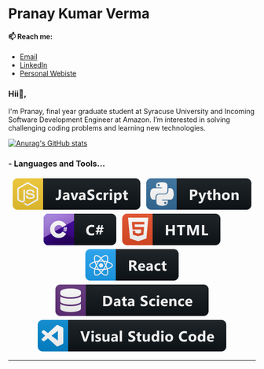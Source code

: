 # Pranay Kumar Verma
#### 📫 Reach me: 
- [Email](mailto:pranay.kmr@live.com)
- [LinkedIn](https://www.linkedin.com/in/pranaykumarverma/)
- [Personal Webiste](https://pranaykmr.github.io)

### Hii👋, 
I'm Pranay, final year graduate student at Syracuse University and Incoming Software Development Engineer at Amazon. 
I’m interested in solving challenging coding problems and learning new technologies.


[![Anurag's GitHub stats](https://github-readme-stats.vercel.app/api?username=pranaykmr)](https://github.com/anuraghazra/github-readme-stats)

### - Languages and Tools...

<p align="center">
  <a href="#"
    ><img
      src="https://raw.githubusercontent.com/8bithemant/8bithemant/master/svg/dev/languages/js.svg"
      alt="Twitter"
      style="vertical-align: top; margin: 4px"
  /></a>
  <a href="#"
    ><img
      src="https://raw.githubusercontent.com/8bithemant/8bithemant/master/svg/dev/languages/python.svg"
      alt="Twitter"
      style="vertical-align: top; margin: 4px"
  /></a>
  <a href="#"
    ><img
      src="https://raw.githubusercontent.com/8bithemant/8bithemant/master/svg/dev/languages/csharp.svg"
      alt="Twitter"
      style="vertical-align: top; margin: 4px"
  /></a>
  <a href="#"
    ><img
      src="https://raw.githubusercontent.com/8bithemant/8bithemant/master/svg/dev/languages/html.svg"
      alt="Twitter"
      style="vertical-align: top; margin: 4px"
  /></a>
  <a href="#"
    ><img
      src="https://raw.githubusercontent.com/8bithemant/8bithemant/master/svg/dev/frameworks/react.svg"
      alt="Twitter"
      style="vertical-align: top; margin: 4px"
  /></a>
  <a href="#"
    ><img
      src="https://raw.githubusercontent.com/8bithemant/8bithemant/master/svg/dev/misc/datascience.svg"
      alt="Twitter"
      style="vertical-align: top; margin: 4px"
  /></a>
  <a href="#"
    ><img
      src="https://raw.githubusercontent.com/8bithemant/8bithemant/master/svg/dev/tools/visualstudio_code.svg"
      alt="Twitter"
      style="vertical-align: top; margin: 4px"
  /></a>
</p>




---
<!---
pranaykmr/pranaykmr is a ✨ special ✨ repository because its `README.md` (this file) appears on your GitHub profile.
You can click the Preview link to take a look at your changes.
--->
